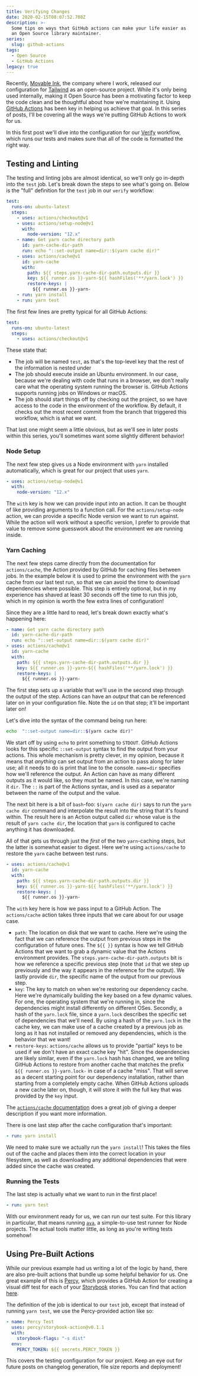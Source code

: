 ```yaml
---
title: Verifying Changes
date: 2020-02-15T08:07:52.708Z
description: >-
  Some tips on ways that GitHub actions can make your life easier as
  an Open Source library maintainer.
series:
  slug: github-actions
tags:
  - Open Source
  - GitHub Actions
legacy: true
---
```


Recently, [Movable Ink](https://movableink.com/), the company where I work, released our configuration for [Tailwind](https://tailwindcss.com/) as an open-source project. While it's only being used internally, making it Open Source has been a motivating factor to keep the code clean and be thoughtful about how we're maintaining it. Using [GitHub Actions](https://help.github.com/en/actions/getting-started-with-github-actions/about-github-actions) has been key in helping us achieve that goal. In this series of posts, I'll be covering all the ways we're putting GitHub Actions to work for us.

In this first post we'll dive into the configuration for our [Verify](https://github.com/movableink/tailwind-config/blob/612bb35be17c4b4c82ee782502d0d8be716326fc/.github/workflows/verify.yml) workflow, which runs our tests and makes sure that all of the code is formatted the right way.

## Testing and Linting

The testing and linting jobs are almost identical, so we'll only go in-depth into the `test` job. Let's break down the steps to see what's going on. Below is the "full" definition for the `test` job in our `verify` workflow:

```yaml
test:
  runs-on: ubuntu-latest
  steps:
    - uses: actions/checkout@v1
    - uses: actions/setup-node@v1
      with:
        node-version: "12.x"
    - name: Get yarn cache directory path
      id: yarn-cache-dir-path
      run: echo "::set-output name=dir::$(yarn cache dir)"
    - uses: actions/cache@v1
      id: yarn-cache
      with:
        path: ${{ steps.yarn-cache-dir-path.outputs.dir }}
        key: ${{ runner.os }}-yarn-${{ hashFiles('**/yarn.lock') }}
        restore-keys: |
          ${{ runner.os }}-yarn-
    - run: yarn install
    - run: yarn test
```

The first few lines are pretty typical for all GitHub Actions:

```yaml
test:
  runs-on: ubuntu-latest
  steps:
    - uses: actions/checkout@v1
```

These state that:

- The job will be named `test`, as that's the top-level key that the rest of the information is nested under
- The job should execute inside an Ubuntu environment. In our case, because we're dealing with code that runs in a browser, we don't really care what the operating system running the browser is. GitHub Actions supports running jobs on Windows or macOS.
- The job should start things off by checking out the project, so we have access to the code in the environment of the workflow. By default, it checks out the most recent commit from the branch that triggered this workflow, which is what we want.

That last one might seem a little obvious, but as we'll see in later posts within this series, you'll sometimes want some slightly different behavior!

### Node Setup

The next few step gives us a Node environment with `yarn` installed automatically, which is great for our project that uses `yarn`.

```yaml
- uses: actions/setup-node@v1
  with:
    node-version: "12.x"
```

The `with` key is how we can provide input into an action. It can be thought of like providing arguments to a function call. For the `actions/setup-node` action, we can provide a specific Node version we want to run against. While the action will work without a specific version, I prefer to provide that value to remove some guesswork about the environment we are running inside.

### Yarn Caching

The next few steps came directly from the documentation for `actions/cache`, the Action provided by GitHub for caching files between jobs. In the example below it is used to prime the environment with the `yarn` cache from our last test run, so that we can avoid the time to download dependencies where possible. This step is entirely optional, but in my experience has shaved at least 30 seconds off the time to run this job, which in my opinion is worth the few extra lines of configuration!

Since they are a little hard to read, let's break down exactly what's happening here:

```yaml
- name: Get yarn cache directory path
  id: yarn-cache-dir-path
  run: echo "::set-output name=dir::$(yarn cache dir)"
- uses: actions/cache@v1
  id: yarn-cache
  with:
    path: ${{ steps.yarn-cache-dir-path.outputs.dir }}
    key: ${{ runner.os }}-yarn-${{ hashFiles('**/yarn.lock') }}
    restore-keys: |
      ${{ runner.os }}-yarn-
```

The first step sets up a variable that we'll use in the second step through the output of the step. Actions can have an _output_ that can be referenced later on in your configuration file. Note the `id` on that step; it'll be important later on!

Let's dive into the syntax of the command being run here:

```bash
echo  "::set-output name=dir::$(yarn cache dir)"
```

We start off by using `echo` to print something to `STDOUT`. GitHub Actions looks for this specific `::set-output` syntax to find the output from your actions. This whole mechanism is pretty clever, in my opinion, because it means that _anything_ can set output from an action to pass along for later use; all it needs to do is print that line to the console.
`name=dir` specifies how we'll reference the output. An Action can have as many different outputs as it would like, so they must be named. In this case, we're naming it `dir`. The `::` is part of the Actions syntax, and is used as a separator between the name of the output and the value.

The next bit here is a bit of `bash`-foo: `$(yarn cache dir)` says to run the `yarn cache dir` command and interpolate the result into the string that it's found within. The result here is an Action output called `dir` whose value is the result of `yarn cache dir`, the location that `yarn` is configured to cache anything it has downloaded.

All of that gets us through just the _first_ of the two `yarn`-caching steps, but the latter is somewhat easier to digest. Here we're using `actions/cache` to restore the `yarn` cache between test runs.

```yaml
- uses: actions/cache@v1
  id: yarn-cache
  with:
    path: ${{ steps.yarn-cache-dir-path.outputs.dir }}
    key: ${{ runner.os }}-yarn-${{ hashFiles('**/yarn.lock') }}
    restore-keys: |
      ${{ runner.os }}-yarn-
```

The `with` key here is how we pass input to a GitHub Action. The `actions/cache` action takes three inputs that we care about for our usage case.

- `path`: The location on disk that we want to cache. Here we're using the fact that we can reference the output from previous steps in the configuration of future ones. The `${{ }}` syntax is how we tell GitHub Actions that we want to grab a dynamic value that the Actions environment provides. The `steps.yarn-cache-dir-path.outputs` bit is how we reference a specific previous step (note that `id` that we step up previously and the way it appears in the reference for the output). We lastly provide `dir`, the specific name of the output from our previous step.
- `key`: The key to match on when we're restoring our dependency cache. Here we're dynamically building the key based on a few dynamic values. For one, the operating system that we're running in, since the dependencies might install differently on different OSes. Secondly, a hash of the `yarn.lock` file, since a `yarn.lock` describes the specific set of dependencies that we'll need. By using a hash of the `yarn.lock` in the cache key, we can make use of a cache created by a previous job as long as it has not installed or removed any dependencies, which is the behavior that we want!
- `restore-keys`: `actions/cache` allows us to provide "partial" keys to be used if we don't have an exact cache key "hit". Since the dependencies are likely similar, even if the `yarn.lock` hash has changed, we are telling GitHub Actions to restore from another cache that matches the prefix `${{ runner.os }}-yarn.lock-` in case of a cache "miss". That will serve as a decent starting point for our dependency installation, rather than starting from a completely empty cache. When GitHub Actions uploads a new cache later on, though, it will store it with the full key that was provided by the `key` input.

The [`actions/cache` documentation](https://help.github.com/en/actions/configuring-and-managing-workflows/caching-dependencies-to-speed-up-workflows) does a great job of giving a deeper description if you want more information.

There is one last step after the cache configuration that's important:

```yaml
- run: yarn install
```

We need to make sure we actually run the `yarn install`! This takes the files out of the cache and places them into the correct location in your filesystem, as well as downloading any additional dependencies that were added since the cache was created.

### Running the Tests

The last step is actually what we want to run in the first place!

```yaml
- run: yarn test
```

With our environment ready for us, we can run our test suite. For this library in particular, that means running [`ava`](https://github.com/avajs/ava), a simple-to-use test runner for Node projects. The actual tools matter little, as long as you're writing tests somehow!

## Using Pre-Built Actions

While our previous example had us writing a lot of the logic by hand, there are also pre-built actions that bundle up some helpful behavior for us. One great example of this is [Percy](https://percy.io/), which provides a GitHub Action for creating a visual diff test for each of your [Storybook](https://storybook.js.org/) stories. You can find that action [here](https://github.com/percy/storybook-action).

The definition of the job is identical to our `test` job, except that instead of running `yarn test`, we use the Percy-provided action like so:

```yaml
- name: Percy Test
  uses: percy/storybook-action@v0.1.1
  with:
    storybook-flags: "-s dist"
  env:
    PERCY_TOKEN: ${{ secrets.PERCY_TOKEN }}
```

This covers the testing configuration for our project. Keep an eye out for future posts on changelog generation, file size reports and deployment!
